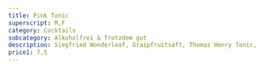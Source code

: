 ```yaml
---
title: Pink Tonic
superscript: M,F
category: Cocktails
subcategory: Alkoholfrei & Trotzdem gut
description: Siegfried Wonderleaf, Graipfruitsaft, Thomas Henry Tonic, Rosmarin
price1: 7,5
---
```

